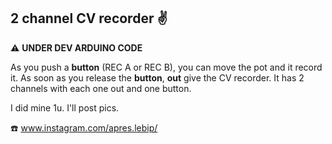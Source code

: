 ## 2 channel CV recorder :v:
:warning: **UNDER DEV ARDUINO CODE**


As you push a **button** (REC A or REC B), you can move the pot and it record it. As soon as you release the **button**, **out** give the CV recorder.
It has 2 channels with each one out and one button.


I did mine 1u. I'll post pics.


:phone:  www.instagram.com/apres.lebip/
